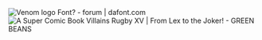 <img src="https://www.dafont.com/forum/attach/orig/7/4/748579.png" alt="Venom logo Font? - forum | dafont.com"/>
<img src="https://3.bp.blogspot.com/-PlSlPweXyTM/Vz3wcrqGXxI/AAAAAAAAJbU/5rcJpzGg5IQexyQTAWW0gZmpO0nbYLVcACLcB/s1600/Venom.png" alt="A Super Comic Book Villains Rugby XV | From Lex to the Joker! - GREEN BEANS"/>

